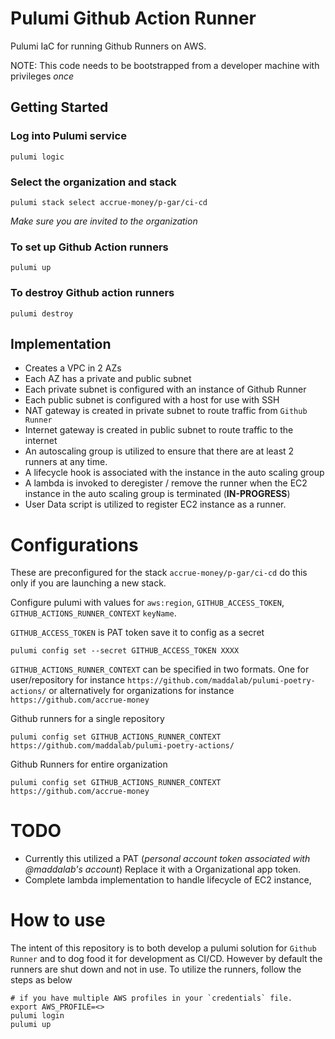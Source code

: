 # Pulumi Github Action Runner
Pulumi IaC for running Github Runners on AWS.

NOTE: This code needs to be bootstrapped from a developer machine with privileges *once*

## Getting Started

### Log into Pulumi service
```
pulumi logic
```

### Select the organization and stack
```
pulumi stack select accrue-money/p-gar/ci-cd
```

_Make sure you are invited to the organization_

### To set up Github Action runners 

```
pulumi up
```

### To destroy Github action runners

```
pulumi destroy
```

## Implementation

* Creates a VPC in 2 AZs
* Each AZ has a private and public subnet
* Each private subnet is configured with an instance of Github Runner
* Each public subnet is configured with a host for use with SSH
* NAT gateway is created in private subnet to route traffic from `Github Runner`
* Internet gateway is created in public subnet to route traffic to the internet
* An autoscaling group is utilized to ensure that there are at least 2 runners at any time.
* A lifecycle hook is associated with the instance in the auto scaling group
* A lambda is invoked to deregister / remove the runner when the EC2 instance in the auto scaling group is terminated (**IN-PROGRESS**)
* User Data script is utilized to register EC2 instance as a runner.


# Configurations

These are preconfigured for the stack `accrue-money/p-gar/ci-cd` do this only if you are launching a new stack.

Configure pulumi with values for `aws:region`, `GITHUB_ACCESS_TOKEN`, `GITHUB_ACTIONS_RUNNER_CONTEXT` `keyName`.

`GITHUB_ACCESS_TOKEN` is PAT token save it to config as a secret

```
pulumi config set --secret GITHUB_ACCESS_TOKEN XXXX
```

`GITHUB_ACTIONS_RUNNER_CONTEXT` can be specified in two formats. One for user/repository for instance `https://github.com/maddalab/pulumi-poetry-actions/` or alternatively for organizations for instance `https://github.com/accrue-money`

Github runners for a single repository

```
pulumi config set GITHUB_ACTIONS_RUNNER_CONTEXT https://github.com/maddalab/pulumi-poetry-actions/
```

Github Runners for entire organization

```
pulumi config set GITHUB_ACTIONS_RUNNER_CONTEXT https://github.com/accrue-money
```

# TODO

* Currently this utilized a PAT (_personal account token associated with @maddalab's account_) Replace it with a Organizational app token.
* Complete lambda implementation to handle lifecycle of EC2 instance,

# How to use

The intent of this repository is to both develop a pulumi solution for `Github Runner` and to dog food it for development as CI/CD. However by default the runners are shut down and not in use. To utilize the runners, follow the steps as below

```
# if you have multiple AWS profiles in your `credentials` file.
export AWS_PROFILE=<>
pulumi login
pulumi up
```

